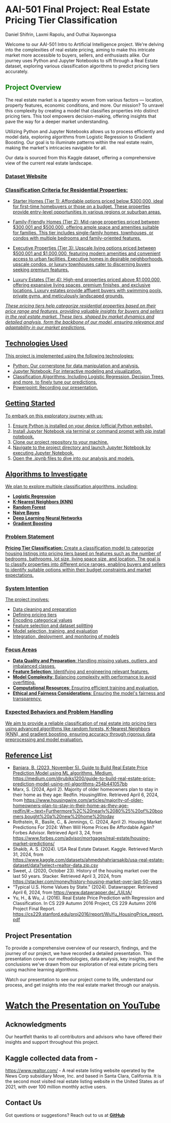 # AAI-501 Final Project: Real Estate Pricing Tier Classification

Daniel Shifrin, Laxmi Rapolu, and Outhai Xayavongsa

Welcome to our AAI-501 Intro to Artificial Intelligence project. We're delving into the complexities of real estate pricing, aiming to make this intricate market more accessible to buyers, sellers, and enthusiasts alike. Our journey uses Python and Jupyter Notebooks to sift through a Real Estate dataset, exploring various classification algorithms to predict pricing tiers accurately.

## <span style="color:green;">**Project Overview**</span>

The real estate market is a tapestry woven from various factors — location, property features, economic conditions, and more. Our mission? To unravel this complexity by creating a model that classifies properties into distinct pricing tiers. This tool empowers decision-making, offering insights that pave the way for a deeper market understanding.

Utilizing Python and Jupyter Notebooks allows us to process efficiently and model data, exploring algorithms from Logistic Regression to Gradient Boosting. Our goal is to illuminate patterns within the real estate realm, making the market's intricacies navigable for all.

Our data is sourced from this Kaggle dataset, offering a comprehensive view of the current real estate landscape.
### **<a href="https://www.kaggle.com/datasets/ahmedshahriarsakib/usa-real-estate-dataset/data?select=realtor-data.zip.csv">Dataset Website**

### **Classification Criteria for Residential Properties:**

* Starter Homes (Tier 1): Affordable options priced below $300,000, ideal for first-time homebuyers or those on a budget. These properties provide entry-level opportunities in various regions or suburban areas.

* Family-Friendly Homes (Tier 2): Mid-range properties priced between $300,001 and $500,000, offering ample space and amenities suitable for families. This tier includes single-family homes, townhouses, or condos with multiple bedrooms and family-oriented features.

* Executive Properties (Tier 3): Upscale living options priced between $500,001 and $1,000,000, featuring modern amenities and convenient access to urban facilities. Executive homes in desirable neighborhoods, upscale condos, or luxury townhouses cater to discerning buyers seeking premium features.

* Luxury Estates (Tier 4): High-end properties priced above $1,000,000, offering expansive living spaces, premium finishes, and exclusive locations. Luxury estates provide affluent buyers with swimming pools, private gyms, and meticulously landscaped grounds.

<i>These pricing tiers help categorize residential properties based on their price range and features, providing valuable insights for buyers and sellers in the real estate market. These tiers, shaped by market dynamics and detailed analysis, form the backbone of our model, ensuring relevance and adaptability in our market predictions.</i>

## **Technologies Used**

This project is implemented using the following technologies:
* Python: Our cornerstone for data manipulation and analysis.
* Jupyter Notebook: For interactive modeling and visualization.
* Classification Algorithms: Including Logistic Regression, Decision Trees, and more, to finely tune our predictions.
* Powerpoint: Recording our presentation.

## **Getting Started**

To embark on this exploratory journey with us:

1. Ensure Python is installed on your device (official Python website).
2. Install Jupyter Notebook via terminal or command prompt with pip install notebook.
3. Clone our project repository to your machine.
4. Navigate to the project directory and launch Jupyter Notebook by executing Jupyter Notebook.
5. Open the .ipynb files to dive into our analysis and models.

## **Algorithms to Investigate**

We plan to explore multiple classification algorithms, including:
- **Logistic Regression**
- **K-Nearest Neighbors (KNN)**
- **Random Forest**
- **Naive Bayes**
- **Deep Learning Neural Networks**
- **Gradient Boosting**

### **Problem Statement**

**Pricing Tier Classification:** Create a classification model to categorize housing listings into pricing tiers based on features such as the number of bedrooms, bathrooms, lot size, living space size, and location. The goal is to classify properties into different price ranges, enabling buyers and sellers to identify suitable options within their budget constraints and market expectations. 

### **System Intention**

The project involves:
- Data cleaning and preparation
- Defining pricing tiers
- Encoding categorical values
- Feature selection and dataset splitting
- Model selection, training, and evaluation
- Integration, deployment, and monitoring of models

### **Focus Areas**

- **Data Quality and Preparation**: Handling missing values, outliers, and imbalanced classes.
- **Feature Selection**: Identifying and engineering relevant features.
- **Model Complexity**: Balancing complexity with performance to avoid overfitting.
- **Computational Resources**: Ensuring efficient training and evaluation.
- **Ethical and Fairness Considerations**: Ensuring the model's fairness and transparency.

### **Expected Behaviors and Problem Handling**

We aim to provide a reliable classification of real estate into pricing tiers using advanced algorithms like random forests, K-Nearest Neighbors (KNN), and gradient boosting, ensuring accuracy through rigorous data preprocessing and model evaluation.

## **Reference List**

- Banjara, B. (2023, November 5). Guide to Build Real Estate Price Prediction Model using ML algorithms. Medium. https://medium.com/@rubiks1200/guide-to-build-real-estate-price-prediction-model-using-ml-algorithms-254b441057bb
- Marx, S. (2024, April 2). Majority of older homeowners plan to stay in their home as they age: Redfin. HousingWire. Retrieved April 6, 2024, from https://www.housingwire.com/articles/majority-of-older-homeowners-plan-to-stay-in-their-home-as-they-age-redfin/#:~:text=Furthermore%2C%20nearly%2080%25%20of%20boomers,bought%20a%20new%20home%20today
- Rothstein, R., Basile, C., & Jennings, C. (2024, April 2). Housing Market Predictions For 2024: When Will Home Prices Be Affordable Again? Forbes Advisor. Retrieved April 3, 24, from https://www.forbes.com/advisor/mortgages/real-estate/housing-market-predictions/
- Shakib, A. S. (2024). USA Real Estate Dataset. Kaggle. Retrieved March 31, 2024, from https://www.kaggle.com/datasets/ahmedshahriarsakib/usa-real-estate-dataset/data?select=realtor-data.zip.csv
- Sweet, J. (2020, October 23). History of the housing market over the last 50 years. Stacker. Retrieved April 3, 2024, from https://stacker.com/money/history-housing-market-over-last-50-years
- “Typical U.S. Home Values by State." (2024). Datawrapper. Retrieved April 6, 2024, from https://www.datawrapper.de/_/UjLtA/
- Yu, H., & Wu, J. (2016). Real Estate Price Prediction with Regression and Classification. In CS 229 Autumn 2016 Project, CS 229 Autumn 2016 Project Final Report. https://cs229.stanford.edu/proj2016/report/WuYu_HousingPrice_report.pdf

## **Project Presentation**

To provide a comprehensive overview of our research, findings, and the journey of our project, we have recorded a detailed presentation. This presentation covers our methodologies, data analysis, key insights, and the conclusions we've drawn from our exploration of real estate pricing tiers using machine learning algorithms.

Watch our presentation to see our project come to life, understand our process, and get insights into the real estate market through our analysis.

# <a href="https://www.youtube.com/watch?v=video_id" target="_blank">**Watch the Presentation on YouTube**</a>

## **Acknowledgments**

Our heartfelt thanks to all contributors and advisors who have offered their insights and support throughout this project.

## Kaggle collected data from -

https://www.realtor.com/ - A real estate listing website operated by the News Corp subsidiary Move, Inc. and based in Santa Clara, California. It is the second most visited real estate listing website in the United States as of 2021, with over 100 million monthly active users.

## **Contact Us**
Got questions or suggestions? Reach out to us at **<a href="https://github.com/oxayavongsa/aai-501-final-team-4">GitHub**


<!-- Include more sections as needed -->
